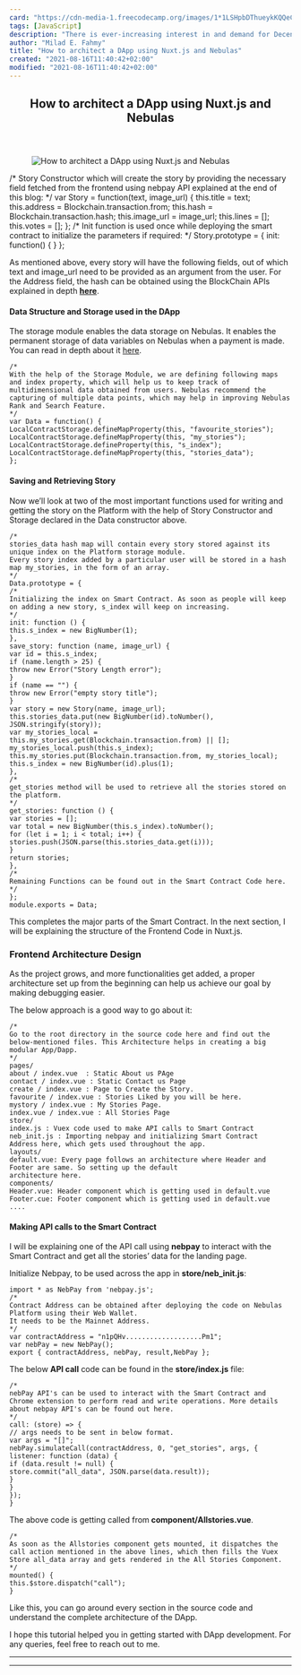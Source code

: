 ```yaml
---
card: "https://cdn-media-1.freecodecamp.org/images/1*1LSHpbDThueykKQQeCkAug.png"
tags: [JavaScript]
description: "There is ever-increasing interest in and demand for Decentral"
author: "Milad E. Fahmy"
title: "How to architect a DApp using Nuxt.js and Nebulas"
created: "2021-08-16T11:40:42+02:00"
modified: "2021-08-16T11:40:42+02:00"
---
```

<div class="site-wrapper">
<main id="site-main" class="site-main outer">
<div class="inner">
<article class="post-full post tag-javascript tag-blockchain tag-decentralized-apps tag-technology tag-programming ">
<header class="post-full-header">
<h1 class="post-full-title">How to architect a DApp using Nuxt.js and Nebulas</h1>
</header>
<figure class="post-full-image">
<picture>
<source media="(max-width: 700px)" sizes="1px" srcset="data:image/gif;base64,R0lGODlhAQABAIAAAAAAAP///yH5BAEAAAAALAAAAAABAAEAAAIBRAA7 1w">
<source media="(min-width: 701px)" sizes="(max-width: 800px) 400px,
(max-width: 1170px) 700px,
1400px" srcset="https://cdn-media-1.freecodecamp.org/images/1*1LSHpbDThueykKQQeCkAug.png 300w,
https://cdn-media-1.freecodecamp.org/images/1*1LSHpbDThueykKQQeCkAug.png 600w,
https://cdn-media-1.freecodecamp.org/images/1*1LSHpbDThueykKQQeCkAug.png 1000w,
https://cdn-media-1.freecodecamp.org/images/1*1LSHpbDThueykKQQeCkAug.png 2000w">
<img onerror="this.style.display='none'" src="https://cdn-media-1.freecodecamp.org/images/1*1LSHpbDThueykKQQeCkAug.png" alt="How to architect a DApp using Nuxt.js and Nebulas">
</picture>
</figure>
<section class="post-full-content">
<div class="post-content">
/*
Story Constructor which will create the story by providing the necessary field fetched from the frontend using nebpay API explained at the end of this blog:
*/
var Story = function(text, image_url) {
this.title = text;
this.address = Blockchain.transaction.from;
this.hash = Blockchain.transaction.hash;
this.image_url = image_url;
this.lines = [];
this.votes = [];
};
/*
Init function is used once while deploying the smart contract to
initialize the parameters if required:
*/
Story.prototype = {
init: function() {
}
};</code></pre><p>As mentioned above, every story will have the following fields, out of which text and image_url need to be provided as an argument from the user. For the Address field, the hash can be obtained using the BlockChain APIs explained in depth <a href="https://medium.com/nebulasio/how-to-build-a-dapp-on-nebulas-part-2-5424789f7417" rel="noopener"><strong>here</strong></a>.</p><h4 id="data-structure-and-storage-used-in-the-dapp"><strong>Data Structure</strong> and <strong>Storage</strong> used in the DApp</h4><p>The storage module enables the data storage on Nebulas. It enables the permanent storage of data variables on Nebulas when a payment is made. You can read in depth about it <a href="https://medium.com/nebulasio/how-to-build-a-dapp-on-nebulas-part-2-5424789f7417" rel="noopener">here</a>.</p><pre><code>/*
With the help of the Storage Module, we are defining following maps and index property, which will help us to keep track of multidimensional data obtained from users. Nebulas recommend the capturing of multiple data points, which may help in improving Nebulas Rank and Search Feature.
*/
var Data = function() {
LocalContractStorage.defineMapProperty(this, "favourite_stories");
LocalContractStorage.defineMapProperty(this, "my_stories");
LocalContractStorage.defineProperty(this, "s_index");
LocalContractStorage.defineMapProperty(this, "stories_data");
};</code></pre><h4 id="saving-and-retrieving-story"><strong>Saving</strong> and <strong>Retrieving</strong> Story</h4><p>Now we’ll look at two of the most important functions used for writing and getting the story on the Platform with the help of Story Constructor and Storage declared in the Data constructor above.</p><pre><code>/*
stories_data hash map will contain every story stored against its unique index on the Platform storage module.
Every story index added by a particular user will be stored in a hash map my_stories, in the form of an array.
*/
Data.prototype = {
/*
Initializing the index on Smart Contract. As soon as people will keep on adding a new story, s_index will keep on increasing.
*/
init: function () {
this.s_index = new BigNumber(1);
},
save_story: function (name, image_url) {
var id = this.s_index;
if (name.length &gt; 25) {
throw new Error("Story Length error");
}
if (name == "") {
throw new Error("empty story title");
}
var story = new Story(name, image_url);
this.stories_data.put(new BigNumber(id).toNumber(), JSON.stringify(story));
var my_stories_local = this.my_stories.get(Blockchain.transaction.from) || [];
my_stories_local.push(this.s_index);
this.my_stories.put(Blockchain.transaction.from, my_stories_local);
this.s_index = new BigNumber(id).plus(1);
},
/*
get_stories method will be used to retrieve all the stories stored on the platform.
*/
get_stories: function () {
var stories = [];
var total = new BigNumber(this.s_index).toNumber();
for (let i = 1; i &lt; total; i++) {
stories.push(JSON.parse(this.stories_data.get(i)));
}
return stories;
},
/*
Remaining Functions can be found out in the Smart Contract Code here.
*/
};
module.exports = Data;</code></pre><p>This completes the major parts of the Smart Contract. In the next section, I will be explaining the structure of the Frontend Code in Nuxt.js.</p><h3 id="frontend-architecture-design"><strong>Frontend Architecture Design</strong></h3><p>As the project grows, and more functionalities get added, a proper architecture set up from the beginning can help us achieve our goal by making debugging easier.</p><p>The below approach is a good way to go about it:</p><pre><code>/*
Go to the root directory in the source code here and find out the below-mentioned files. This Architecture helps in creating a big modular App/Dapp.
*/
pages/
about / index.vue  : Static About us PAge
contact / index.vue : Static Contact us Page
create / index.vue : Page to Create the Story.
favourite / index.vue : Stories Liked by you will be here.
mystory / index.vue : My Stories Page.
index.vue / index.vue : All Stories Page
store/
index.js : Vuex code used to make API calls to Smart Contract
neb_init.js : Importing nebpay and initializing Smart Contract
Address here, which gets used throughout the app.
layouts/
default.vue: Every page follows an architecture where Header and
Footer are same. So setting up the default
architecture here.
components/
Header.vue: Header component which is getting used in default.vue
Footer.cue: Footer component which is getting used in default.vue
....</code></pre><h4 id="making-api-calls-to-the-smart-contract">Making API calls to the Smart Contract</h4><p>I will be explaining one of the API call using <strong>nebpay</strong> to interact with the Smart Contract and get all the stories’ data for the landing page.</p><p>Initialize Nebpay, to be used across the app in <strong>store/neb_init.js</strong>:</p><pre><code>import * as NebPay from 'nebpay.js';
/*
Contract Address can be obtained after deploying the code on Nebulas Platform using their Web Wallet.
It needs to be the Mainnet Address.
*/
var contractAddress = "n1pQHv...................Pm1";
var nebPay = new NebPay();
export { contractAddress, nebPay, result,NebPay };</code></pre><p>The below <strong>API call</strong> code can be found in the <strong>store/index.js</strong> file:</p><pre><code>/*
nebPay API's can be used to interact with the Smart Contract and Chrome extension to perform read and write operations. More details about nebpay API's can be found out here.
*/
call: (store) =&gt; {
// args needs to be sent in below format.
var args = "[]";
nebPay.simulateCall(contractAddress, 0, "get_stories", args, {
listener: function (data) {
if (data.result != null) {
store.commit("all_data", JSON.parse(data.result));
}
}
});
}</code></pre><p>The above code is getting called from<strong> component/Allstories.vue</strong>.</p><pre><code>/*
As soon as the Allstories component gets mounted, it dispatches the call action mentioned in the above lines, which then fills the Vuex Store all_data array and gets rendered in the All Stories Component.
*/
mounted() {
this.$store.dispatch("call");
}</code></pre><p>Like this, you can go around every section in the source code and understand the complete architecture of the DApp.</p><p>I hope this tutorial helped you in getting started with DApp development. For any queries, feel free to reach out to me.</p>
</div>
<hr>
<hr>
</section>
</article>
</div>
</main>
</div>
<!-- Google Tag Manager (noscript) -->
<!-- End Google Tag Manager (noscript) -->

